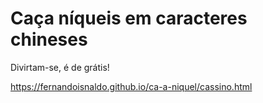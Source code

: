# Caça níqueis em caracteres chineses
Divirtam-se, é de grátis!

https://fernandoisnaldo.github.io/ca-a-niquel/cassino.html
